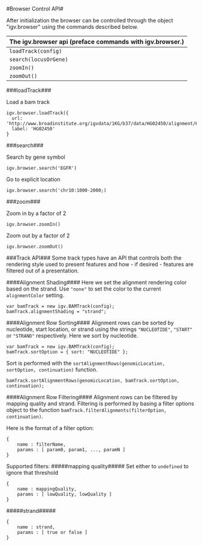 <!-- Note: This document is written in "markdown".  Please respect the markdown conventions (http://daringfireball.net/projects/markdown/) when editig. -->

#Browser Control API#

After initialization the browser can be controlled through the object "igv.browser" using the commands described below. 

The igv.browser api  (preface commands with igv.browser.) | 
:-------- |
`loadTrack(config)` |
`search(locusOrGene) ` |
`zoomIn()` |
`zoomOut()` |

###loadTrack###

Load a bam track

    igv.browser.loadTrack({
      url: 'http://www.broadinstitute.org/igvdata/1KG/b37/data/HG02450/alignment/HG02450.mapped.ILLUMINA.bwa.ACB.low_coverage.20120522.bam',
      label: 'HG02450'
    }
 
###search###
       
Search by gene symbol

`igv.browser.search('EGFR')`

Go to explicit location

`igv.browser.search('chr10:1000-2000;)`

###zoom###

Zoom in by a factor of 2 

`igv.browser.zoomIn()`

Zoom out by a factor of 2 

`igv.browser.zoomOut()`


###Track API###
Some track types have an API that controls both the rendering style used to present features and how - if desired - features are filtered out of a presentation.

####Alignment Shading####
Here we set the alignment rendering color based on the strand. Use `"none"` to set the color to the current `alignmentColor` setting.

	var bamTrack = new igv.BAMTrack(config);
	bamTrack.alignmentShading = "strand";

####Alignment Row Sorting####
Alignment rows can be sorted by nucleotide, start location, or strand using the strings `"NUCLEOTIDE"`, `"START"` or `"STRAND"` respectively. Here we sort by nucleotide.

	var bamTrack = new igv.BAMTrack(config);
	bamTrack.sortOption = { sort: "NUCLEOTIDE" };

Sort is performed with the `sortAlignmentRows(genomicLocation, sortOption, continuation)` function.

	bamTrack.sortAlignmentRows(genomicLocation, bamTrack.sortOption, continuation);

####Alignment Row Filtering####
Alignment rows can be filtered by mapping quality and strand. Filtering is performed by basing a filter options object to the function `bamTrack.filterAlignments(filterOption, continuation)`.

Here is the format of a filter option:

	{
		name : filterName,
		params : [ param0, param1, ..., paramN ]
	}

Supported filters:
#####mapping quality#####
Set either to `undefined` to ignore that threshold

	{
		name : mappingQuality,
		params : [ lowQuality, lowQuality ]
	}

#####strand#####

	{
		name : strand,
		params : [ true or false ]
	}


